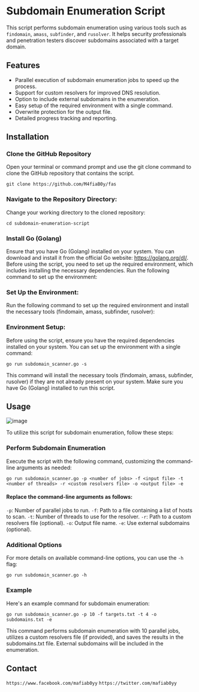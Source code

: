 # Subdomain Enumeration Script

This script performs subdomain enumeration using various tools such as `findomain`, `amass`, `subfinder`, and `rusolver`. It helps security professionals and penetration testers discover subdomains associated with a target domain.

## Features

- Parallel execution of subdomain enumeration jobs to speed up the process.
- Support for custom resolvers for improved DNS resolution.
- Option to include external subdomains in the enumeration.
- Easy setup of the required environment with a single command.
- Overwrite protection for the output file.
- Detailed progress tracking and reporting.

## Installation
### Clone the GitHub Repository
Open your terminal or command prompt and use the git clone command to clone the GitHub repository that contains the script.
```
git clone https://github.com/M4fiaB0y/fas
```
### Navigate to the Repository Directory:

Change your working directory to the cloned repository:
```
cd subdomain-enumeration-script
```
### Install Go (Golang)

Ensure that you have Go (Golang) installed on your system. You can download and install it from the official Go website: https://golang.org/dl/.
Before using the script, you need to set up the required environment, which includes installing the necessary dependencies. Run the following command to set up the environment:

### Set Up the Environment:

Run the following command to set up the required environment and install the necessary tools (findomain, amass, subfinder, rusolver):


### Environment Setup:
Before using the script, ensure you have the required dependencies installed on your system. You can set up the environment with a single command:

```
go run subdomain_scanner.go -s
```
This command will install the necessary tools (findomain, amass, subfinder, rusolver) if they are not already present on your system. Make sure you have Go (Golang) installed to run this script.
## Usage
![image](https://github.com/M4fiaB0y/fas/assets/95071636/3ac6199f-07a4-4f44-af9c-a51bb7255fad)

To utilize this script for subdomain enumeration, follow these steps:

### Perform Subdomain Enumeration
Execute the script with the following command, customizing the command-line arguments as needed:
```
go run subdomain_scanner.go -p <number of jobs> -f <input file> -t <number of threads> -r <custom resolvers file> -o <output file> -e
```
#### Replace the command-line arguments as follows:
`-p`: Number of parallel jobs to run.
`-f`: Path to a file containing a list of hosts to scan.
`-t`: Number of threads to use for the resolver.
`-r`: Path to a custom resolvers file (optional).
`-o`: Output file name.
`-e`: Use external subdomains (optional).
### Additional Options
For more details on available command-line options, you can use the `-h` flag:
```
go run subdomain_scanner.go -h
```
### Example
Here's an example command for subdomain enumeration:
```
go run subdomain_scanner.go -p 10 -f targets.txt -t 4 -o subdomains.txt -e
```
This command performs subdomain enumeration with 10 parallel jobs, utilizes a custom resolvers file (if provided), and saves the results in the subdomains.txt file. External subdomains will be included in the enumeration.
## Contact 

`https://www.facebook.com/mafiab0yy`
`https://twitter.com/mafiab0yy`
 

